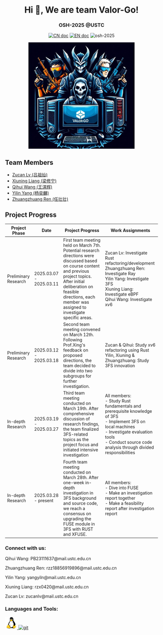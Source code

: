 <h1 align="center">Hi 👋, We are team Valor-Go! </h1>
<h3 align="center">OSH-2025 @USTC</h3>

<p align="center">
<a href="./README_CN.md"><img src="https://img.shields.io/badge/文档-中文版-blue.svg" alt="CN doc"></a>
<a href="./README.md"><img src="https://img.shields.io/badge/document-English-blue.svg" alt="EN doc"></a>
<img src="https://komarev.com/ghpvc/?username=osh-2025&label=Profile%20views&color=0e75b6&style=flat" alt="osh-2025" />
</p>

<p align="center">
<img src="./pictures/team_logo.jpg" alt="Team logo" width="350">
</p>

## Team Members
+ [Zucan Lv (吕祖灿)](https://github.com/zucanlv)
+ [Xiuning Liang (梁修宁)](https://github.com/rzx0420)
+ [Qihui Wang (王淇辉)](https://github.com/discrete-create)
+ [Yilin Yang (杨奕麟)](https://github.com/Alexyang1097)
+ [Zhuangzhuang Ren (任壮壮)](https://github.com/Renzz-ustc)

## Project Progress

| Project Phase        | Date                  | Project Progress                                                                                                                                                                                                 | Work Assignments                                                                                                                             |
|----------------------|-----------------------|-----------------------------------------------------------------------------------------------------------------------------------------------------------------------------------------------------------------|----------------------------------------------------------------------------------------------------------------------------------------------|
| Preliminary Research | 2025.03.07 - 2025.03.11 | First team meeting held on March 7th. Potential research directions were discussed based on course content and previous project topics. After initial deliberation on feasible directions, each member was assigned to investigate specific areas. | Zucan Lv: Investigate Rust refactoring/development<br>Zhuangzhuang Ren: Investigate Ray<br>Yilin Yang: Investigate 3FS<br>Xiuning Liang: Investigate eBPF<br>Qihui Wang: Investigate xv6 |
| Preliminary Research | 2025.03.12 - 2025.03.18 | Second team meeting convened on March 12th. Following Prof.Xing's feedback on proposed directions, the team decided to divide into two subgroups for further investigation.                                           | Zucan & Qihui: Study xv6 refactoring using Rust<br>Yilin, Xiuning & Zhuangzhuang: Study 3FS innovation                                                                 |
| In-depth Research    | 2025.03.19 - 2025.03.27   | Third team meeting conducted on March 19th. After comprehensive discussion of research findings, the team finalized 3FS-related topics as the project focus and initiated intensive investigation                | All members:<br>- Study Rust fundamentals and prerequisite knowledge of 3FS<br>- Implement 3FS on local machines<br>- Investigate evaluation tools<br>- Conduct source code analysis through divided responsibilities |
| In-depth Research | 2025.03.28 - present | Fourth team meeting conducted on March 28th. After one-week in-depth investigation in 3FS background and source code, we reach a consensus on upgrading the FUSE module in 3FS with RUST and XFUSE.| All members:<br>- Dive into FUSE <br>- Make an investigation report together <br>- Make a feasibility report after investigation report


<h3 align="left">Connect with us:</h3>
<p align="left">Qihui Wang: PB23111637@mail.ustc.edu.cn</p>
<p align="left">Zhuangzhuang Ren: rzz18856919896@mail.ustc.edu.cn</p>
<p align="left">Yilin Yang: yangyiln@mail.ustc.edu.cn</p>
<p align="left">Xiuning Liang: rzx0420@mail.ustc.edu.cn</p>
<p align="left">Zucan Lv: zucanlv@mail.ustc.edu.cn</p>


<h3 align="left">Languages and Tools:</h3>
<p align="left">  <a href="https://www.linux.org/" target="_blank" rel="noreferrer"> <img src="https://raw.githubusercontent.com/devicons/devicon/master/icons/linux/linux-original.svg" alt="linux" width="40" height="40"/> </a> <a href="https://git-scm.com/" target="_blank" rel="noreferrer"> <img src="https://www.vectorlogo.zone/logos/git-scm/git-scm-icon.svg" alt="git" width="40" height="40"/> 

